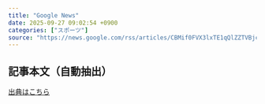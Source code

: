 ```yaml
---
title: "Google News"
date: 2025-09-27 09:02:54 +0900
categories: ["スポーツ"]
source: "https://news.google.com/rss/articles/CBMif0FVX3lxTE1qQlZZTVBjcEY4cXUxSEFiWVBMN3l3WjV0THBkRi1xMVkwN3JFQ0FvZUYxZmZMWVd5OVZhOHFKMDRvdHBxWE1DbW9WVUVXWTVCMGlPeERwSnl1QVJNTGRSUlJzYlJOcTdBcUY0Q0lwNEswWlRRcFV3Yk1wUEVtb1U?oc=5"
---
```


## 記事本文（自動抽出）
<body class="y0K44d EA71Tc" id="readabilityBody"></body>

[出典はこちら](https://news.google.com/rss/articles/CBMif0FVX3lxTE1qQlZZTVBjcEY4cXUxSEFiWVBMN3l3WjV0THBkRi1xMVkwN3JFQ0FvZUYxZmZMWVd5OVZhOHFKMDRvdHBxWE1DbW9WVUVXWTVCMGlPeERwSnl1QVJNTGRSUlJzYlJOcTdBcUY0Q0lwNEswWlRRcFV3Yk1wUEVtb1U?oc=5)
